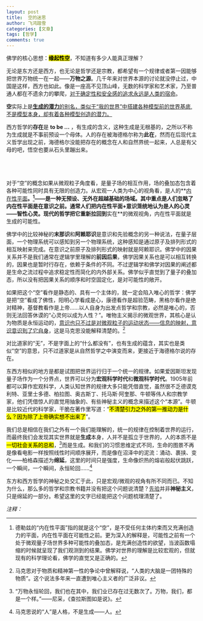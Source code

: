 ```yaml
---
layout: post
title:  空的迷思
author: 飞鸿踏雪
categories: [文章]
tags: [哲学]
comments: true
---
```


佛学的核心思想：<mark><strong>缘起性空</strong></mark>，不知道有多少人能真正理解？

无论是东方还是西方，也无论是哲学还是宗教，都希望有一个规律或者第一因能够把世界万物统一在一起——**万物之源**。几千年来对世界本源的讨论就没停止过，中国是这样，西方也如此。像是一座高不见顶山峰，无数的科学家和艺术家，乃至普通人都在不遗余力的攀爬，<ins>对于确定性和安全感的追求永远是人类的宿命</ins>。

**空**实际上是<ins><strong>生成的潜力</strong>的别名，类似于“我的世界”中搭建各种模型前的世界基底,不是模型本身，却有着各种模型创造的潜力。

西方哲学的**存在**是 **to be ...** ，有生成的含义，这种生成是无根基的，之所以不称为生成就是不事前预设一个母体。人的存在被海德格尔称为**此在**，然而在后现代主义哲学出现之前，海德格尔没能把存在的概念在人和自然界统一起来，人总是有父母的吧，悟空也要从石头里蹦出来。

<p style="
    color:white;
    border-radius: 15px 50px;
    background: var(--oc-orange-5);
    padding: 20px;
    
">
佛学里的“空”的各种描述是很让大多数人费解的概念，首先它不是“空无一物”的“空”，“空”也不能理解为“空间”。唯识宗认为我们所处的世界只存在于我们的心识之中，是我们心识活动的产物，所以是空幻不真的。这种观点强调了心识在形成现象世界中的作用，认为外在世界是由心识所投射的，属于认识论的观点。中观学派认为“空”是指一切法无自性，即没有固定不变的实体，所谓“如露亦如电”，都是因缘合合而成的暂时性的存在即“缘起性空”。包括“我”也是由于种种因缘而暂时聚合的五蕴而有的妄念。</p>

对于“空”的概念如果从微观粒子角度看，是量子场的相互作用，场的叠加态包含着各种可能性同时具有无限的创造力。从宏观一人类为中心的视角看，是人的**[内在性平面](https://www.cloudhan.me/%E6%96%87%E7%AB%A0/2025/07/18/nwzdxk.html)**。[^fn1]——是一种无预设、无外在超越基础的场域。其中重点是人们忽略了内在性平面是在意识之前。通常人们把内在性平面+意识笼统地认为是人的心灵——智性心灵。现代的哲学把它重新拉回到**实在**的微观视角，内在性平面就是生成的可能性。

佛学中的比较神秘的**末那识**和**阿赖耶识**是意识和先验概念的另一种说法，在量子层面，一个物理系统可以感知到另一个物理系统，这种感知是通过原子及排列形式的相互映射来完成。在意识之前原子及排列形式的映射就是阿赖耶识。佛学中的因果关系并不是我们通常在逻辑学里理解的**前因后果**，佛学因果关系也是可以相互转换的，因果也是暂时行存在，依赖于条件的不同。不过逻辑学和佛学对因果的阐述都是生命之流过程中追求稳定性而简化的内外部关系。佛学似乎直觉到了量子的叠加态，所以没有把因果关系的顺序和时空固定化，是对可能性的敞开。

如果把这个“空”看作是静态的、具有一个主体的，就一定会陷入唯心的哲学：佛学是把“空”看成了佛性，阳明心学看成是心，康德看作是超验范畴，黑格尔看作是绝对精神，基督教看作是上帝……以人自身为出发点哲学和宗教，必然是唯心的，否则无法回答休谟的“心灵何以成为人性？”。唯物主义揭示的微观世界，其核心是认为物质是永恒运动的，<ins>意识也只不过是对微观粒子的运动状态——信息的映射，意识意识到了它自身</ins>，这是马克思没能解释清楚的。[^fn2]

对比道家的“无”，不是字面上的“什么都没有”，也有生成的蕴含，其实也是类似“空”的意思，只不过道家是从自然哲学之中演变而来，更接近于海德格尔说的存在。

东西方相似的地方是都是试图把世界运行归于一个统一的规律。如果爱因斯坦发现量子场作为一个分界点，世界可以分为**宏观科学时代**和**微观科学时代**。1905年前都可以算作宏观科学，人类认知世界的规律大多只能凭借直觉，虽然很不乏德谟克利特、亚里士多德、柏拉图、奥古斯丁、托马斯·阿奎那、牛顿等伟人和宗教学家，他们凭借惊人的直觉用抽象的、有些神秘主义的概念来描述这个“本源”。牛顿是比较近代的科学家，干脆在著作里写道：“<mark>不清楚引力之外的第一推动力是什么？因为除了上帝确实想不出来了</mark>”。

我们总是相信在我们之外有一个我们能理解的，统一的规律在控制着世界的运行，而最终我们会发现其实世界就是**生成**本身，人并不是孤立于世界的，人的本质不是<mark>一切社会关系的总和</mark>，[^fn3]而是生成。和我们的习惯思维定式不同，生命的图景不再是像看电影一样按照线性时间顺序展开，而是像在沼泽中的泥流：涌动、裹挟、变化——柏格森描述为**绵延**，这里的时间只是强度，生命像炽热的熔岩般起伏跳跃，一个瞬间，一个瞬间，永恒轮回……[^fn4]

东方和西方哲学的神秘之处交汇于此，只是宏观/微观的视角有所不同而已。不知为什么，那么多的哲学和宗教书籍并没有把这个问题说清楚？[先验](https://www.cloudhan.me/%E6%96%87%E7%AB%A0/2024/08/06/xmyj.html)并非**神秘主义**，只是绵延的一部分。希望这里的文字已经能把这个问题梳理清楚了。

*注释：* 

[^fn1]: 德勒兹的“内在性平面”指的就是这个“空”，是不受任何主体约束而又充满创造力的平面，内在性平面在可能性之前。更为深入的解释是，可能性之前有一个处于微观量子场世界多种可能性的叠加态，是充满创造性的欲望，当波函数塌缩的时候就呈现了我们观测到的结果。佛学对世界的理解是比较宏观的，但就现有的科学理论看，佛学的直觉又是正确的。
[^fn2]: 马克思对于物质和精神第一性的争论中曾解释说，“人类的大脑是一团特殊的物质”。这个说法多年来一直遭到唯心主义者的广泛非议。
[^fn3]: “万物永恒轮回，我们也在其中，我们业已存在过无数次了。万物，我们，都是一个样。”——尼采，《查拉斯图如是说》。
[^fn4]: 马克思说的“人”是人格，不是生成——人。